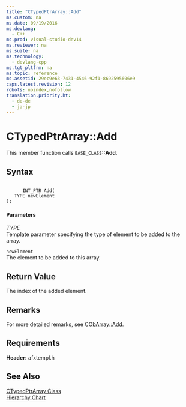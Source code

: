 ```yaml
---
title: "CTypedPtrArray::Add"
ms.custom: na
ms.date: 09/19/2016
ms.devlang: 
  - C++
ms.prod: visual-studio-dev14
ms.reviewer: na
ms.suite: na
ms.technology: 
  - devlang-cpp
ms.tgt_pltfrm: na
ms.topic: reference
ms.assetid: 29ec9e63-7431-4546-92f1-8692595606e9
caps.latest.revision: 12
robots: noindex,nofollow
translation.priority.ht: 
  - de-de
  - ja-jp
---
```

# CTypedPtrArray::Add
This member function calls `BASE_CLASS`**::Add**.  
  
## Syntax  
  
```  
  
      INT_PTR Add(   
   TYPE newElement    
);  
```  
  
#### Parameters  
 *TYPE*  
 Template parameter specifying the type of element to be added to the array.  
  
 `newElement`  
 The element to be added to this array.  
  
## Return Value  
 The index of the added element.  
  
## Remarks  
 For more detailed remarks, see [CObArray::Add](../vs140/CObArray--Add.md).  
  
## Requirements  
 **Header:** afxtempl.h  
  
## See Also  
 [CTypedPtrArray Class](../vs140/CTypedPtrArray-Class.md)   
 [Hierarchy Chart](../vs140/Hierarchy-Chart.md)